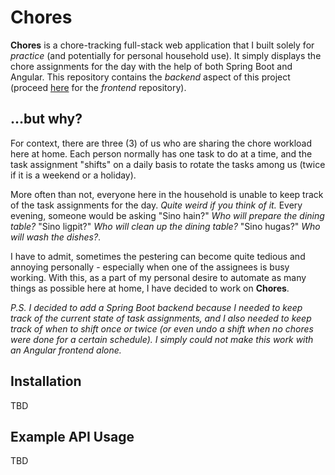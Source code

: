 # Chores
**Chores** is a chore-tracking full-stack web application that I built solely for *practice* (and potentially for personal household use). It simply displays the chore assignments for the day with the help of both Spring Boot and Angular. This repository contains the *backend* aspect of this project (proceed [here](https://www.github.com/su0h/chores-web) for the *frontend* repository).

## ...but why?
For context, there are three (3) of us who are sharing the chore workload here at home. Each person normally has one task to do at a time, and the task assignment "shifts" on a daily basis to rotate the tasks among us (twice if it is a weekend or a holiday). 

More often than not, everyone here in the household is unable to keep track of the task assignments for the day. *Quite weird if you think of it.* Every evening, someone would be asking "Sino hain?" *Who will prepare the dining table?* "Sino ligpit?" *Who will clean up the dining table?* "Sino hugas?" *Who will wash the dishes?*. 

I have to admit, sometimes the pestering can become quite tedious and annoying personally - especially when one of the assignees is busy working. With this, as a part of my personal desire to automate as many things as possible here at home, I have decided to work on **Chores**.

*P.S. I decided to add a Spring Boot backend because I needed to keep track of the current state of task assignments, and I also needed to keep track of when to shift once or twice (or even undo a shift when no chores were done for a certain schedule). I simply could not make this work with an Angular frontend alone.*

## Installation
TBD

## Example API Usage
TBD